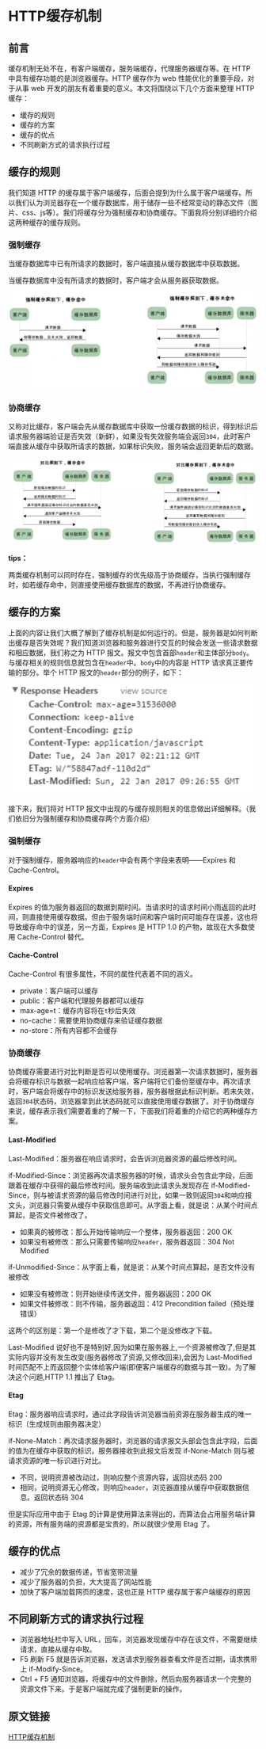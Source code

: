 # HTTP缓存机制

## 前言

缓存机制无处不在，有客户端缓存，服务端缓存，代理服务器缓存等。在 HTTP 中具有缓存功能的是浏览器缓存。HTTP 缓存作为 web 性能优化的重要手段，对于从事 web 开发的朋友有着重要的意义。本文将围绕以下几个方面来整理 HTTP 缓存：

- 缓存的规则
- 缓存的方案
- 缓存的优点
- 不同刷新方式的请求执行过程

## 缓存的规则

我们知道 HTTP  的缓存属于客户端缓存，后面会提到为什么属于客户端缓存。所以我们认为浏览器存在一个缓存数据库，用于储存一些不经常变动的静态文件（图片、css、js等）。我们将缓存分为强制缓存和协商缓存。下面我将分别详细的介绍这两种缓存的缓存规则。

### 强制缓存

当缓存数据库中已有所请求的数据时，客户端直接从缓存数据库中获取数据。

当缓存数据库中没有所请求的数据时，客户端才会从服务器获取数据。

![](./images/cache/16007be6f64ff7f7.jpg)

### 协商缓存

又称对比缓存，客户端会先从缓存数据库中获取一份缓存数据的标识，得到标识后请求服务器端验证是否失效（新鲜），如果没有失效服务端会返回`304`，此时客户端直接从缓存中获取所请求的数据，如果标识失败，服务端会返回更新后的数据。

![](./images/cache/16007d1c835d5461.jpg)

**tips：**

两类缓存机制可以同时存在，强制缓存的优先级高于协商缓存，当执行强制缓存时，如若缓存命中，则直接使用缓存数据库的数据，不再进行协商缓存。

## 缓存的方案

上面的内容让我们大概了解到了缓存机制是如何运行的。但是，服务器是如何判断出缓存是否失效呢？我们知道浏览器和服务器进行交互的时候会发送一些请求数据和相应数据，我们称之为 HTTP 报文。报文中包含首部`header`和主体部分`body`。与缓存相关的规则信息就包含在`header`中。`body`中的内容是 HTTP 请求真正要传输的部分。举个 HTTP 报文的`header`部分的例子，如下：

![](./images/cache/16007e57ca9f8f86.jpg)

接下来，我们将对 HTTP 报文中出现的与缓存规则相关的信息做出详细解释。（我们依旧分为强制缓存和协商缓存两个方面介绍）

### 强制缓存

对于强制缓存，服务器响应的`header`中会有两个字段来表明——Expires 和 Cache-Control。

#### Expires

Expires 的值为服务器返回的数据到期时间。当请求时的请求时间小雨返回的此时间，则直接使用缓存数据。但由于服务端时间和客户端时间可能存在误差，这也将导致缓存命中的误差，另一方面，Expires 是 HTTP 1.0 的产物，故现在大多数使用 Cache-Control 替代。

#### Cache-Control

Cache-Control 有很多属性，不同的属性代表着不同的涵义。

- private：客户端可以缓存
- public：客户端和代理服务器都可以缓存
- max-age=t：缓存内容将在`t`秒后失效
- no-cache：需要使用协商缓存来验证缓存数据
- no-store：所有内容都不会缓存

### 协商缓存

协商缓存需要进行对比判断是否可以使用缓存。浏览器第一次请求数据时，服务器会将缓存标识与数据一起响应给客户端，客户端将它们备份至缓存中。再次请求时，客户端会将缓存中的标识发送给服务器，服务器根据此标识判断。若未失效，返回`304`状态码，浏览器拿到此状态码就可以直接使用缓存数据了。对于协商缓存来说，缓存表示我们需要着重的了解一下，下面我们将着重的介绍它的两种缓存方案。

#### Last-Modified

Last-Modified：服务器在响应请求时，会告诉浏览器资源的最后修改时间。

if-Modified-Since：浏览器再次请求服务器的时候，请求头会包含此字段，后面跟着在缓存中获得的最后修改时间。服务端收到此请求头发现存在 if-Modified-Since，则与被请求资源的最后修改时间进行对比，如果一致则返回`304`和响应报文头，浏览器只需要从缓存中获取信息即可。从字面上看，就是说：从某个时间点算起，是否文件被修改了。

- 如果真的被修改：那么开始传输响应一个整体，服务器返回：200 OK
- 如果没有被修改：那么只需要传输响应`header`，服务器返回：304 Not Modified

if-Unmodified-Since：从字面上看，就是说：从某个时间点算起，是否文件没有被修改

- 如果没有被修改：则开始继续传送文件，服务器返回：200 OK
- 如果文件被修改：则不传输，服务器返回：412 Precondition failed（预处理错误）

这两个的区别是：第一个是修改了才下载，第二个是没修改才下载。

Last-Modified 说好也不是特别好,因为如果在服务器上,一个资源被修改了,但是其实际内容并没有发生改变(服务器修改了资源,又修改回来),会因为 Last-Modified 时间匹配不上而返回整个实体给客户端(即便客户端缓存的数据与其一致)。为了解决这个问题,HTTP 1.1 推出了 Etag。

#### Etag

Etag：服务器响应请求时，通过此字段告诉浏览器当前资源在服务器生成的唯一标识（生成规则由服务器决定）

if-None-Match：再次请求服务器时，浏览器的请求报文头部会包含此字段，后面的值为在缓存中获取的标识。服务器接收到此报文后发现 if-None-Match 则与被请求资源的唯一标识进行对比。

- 不同，说明资源被改动过，则响应整个资源内容，返回状态码 200
- 相同，说明资源无心修改，则响应`header`，浏览器直接从缓存中获取数据信息。返回状态码 304

但是实际应用中由于 Etag 的计算是使用算法来得出的，而算法会占用服务端计算的资源，所有服务端的资源都是宝贵的，所以就很少使用 Etag 了。

## 缓存的优点

- 减少了冗余的数据传递，节省宽带流量
- 减少了服务器的负担，大大提高了网站性能
- 加快了客户端加载网页的速度，这也正是 HTTP 缓存属于客户端缓存的原因

## 不同刷新方式的请求执行过程

- 浏览器地址栏中写入 URL，回车，浏览器发现缓存中存在该文件，不需要继续请求，直接从缓存中取。
- F5 刷新 F5 就是告诉浏览器，发送请求到服务器查看文件是否过期，请求携带上 if-Modify-Since。
- Ctrl + F5 通知浏览器，将缓存中的文件删除，然后向服务器请求一个完整的资源文件下来。于是客户端就完成了强制更新的操作。

## 原文链接

[HTTP缓存机制](https://juejin.im/post/5a1d4e546fb9a0450f21af23)
